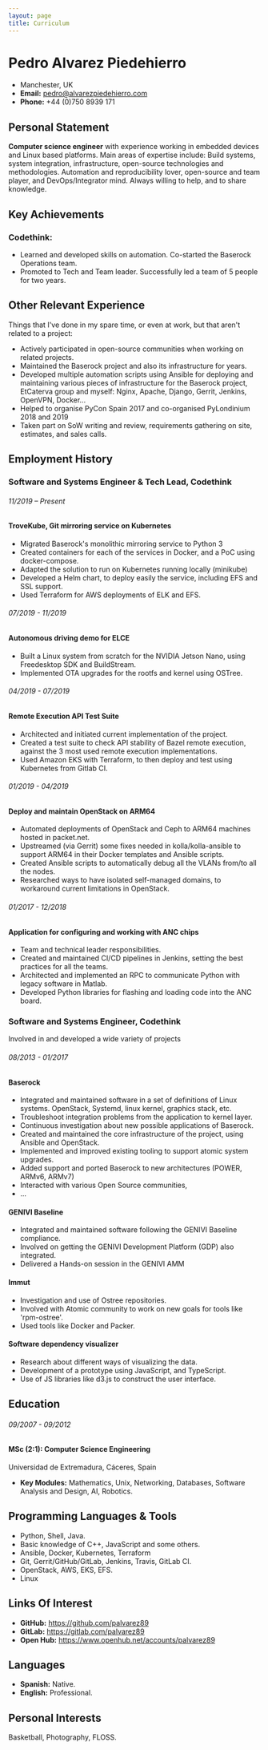 ```yaml
---
layout: page
title: Curriculum
---
```


# Pedro Alvarez Piedehierro

- Manchester, UK
- **Email:** pedro@alvarezpiedehierro.com
- **Phone:** +44 (0)750 8939 171

## Personal Statement

**Computer science engineer** with experience working in embedded devices and Linux based platforms. Main areas of expertise include: Build systems, system integration, infrastructure, open-source technologies and methodologies. Automation and reproducibility lover, open-source and team player, and DevOps/Integrator mind. Always willing to help, and to share knowledge.


## Key Achievements

### Codethink:

- Learned and developed skills on automation. Co-started the Baserock Operations team.
- Promoted to Tech and Team leader. Successfully led a team of 5 people for two years.


## Other Relevant Experience

Things that I've done in my spare time, or even at work, but that aren't related to a project:

- Actively participated in open-source communities when working on related projects.
- Maintained the Baserock project and also its infrastructure for years.
- Developed multiple automation scripts using Ansible for deploying and maintaining various pieces of infrastructure for the Baserock project, EtCaterva group and myself: Nginx, Apache, Django, Gerrit, Jenkins, OpenVPN, Docker...
- Helped to organise PyCon Spain 2017 and co-organised PyLondinium 2018 and 2019
- Taken part on SoW writing and review, requirements gathering on site, estimates, and sales calls.


## Employment History

### Software and Systems Engineer & Tech Lead, Codethink


###### 11/2019 – Present
#### TroveKube, Git mirroring service on Kubernetes

- Migrated Baserock's monolithic mirroring service to Python 3
- Created containers for each of the services in Docker, and a PoC using docker-compose.
- Adapted the solution to run on Kubernetes running locally (minikube)
- Developed a Helm chart, to deploy easily the service, including EFS and SSL support.
- Used Terraform for AWS deployments of ELK and EFS.

###### 07/2019 - 11/2019
#### Autonomous driving demo for ELCE

- Built a Linux system from scratch for the NVIDIA Jetson Nano, using Freedesktop SDK and BuildStream.
- Implemented OTA upgrades for the rootfs and kernel using OSTree.


###### 04/2019 - 07/2019
#### Remote Execution API Test Suite

- Architected and initiated current implementation of the project.
- Created a test suite to check API stability of Bazel remote execution, against the 3 most
used remote execution implementations.
- Used Amazon EKS with Terraform, to then deploy and test using Kubernetes from Gitlab CI.


###### 01/2019 - 04/2019
#### Deploy and maintain OpenStack on ARM64

- Automated deployments of OpenStack and Ceph to ARM64 machines hosted in packet.net.
- Upstreamed (via Gerrit)  some fixes needed in kolla/kolla-ansible to support ARM64 in their Docker templates and Ansible scripts.
- Created Ansible scripts to automatically debug all the VLANs from/to all the nodes.
- Researched ways to have isolated self-managed domains, to workaround current limitations in OpenStack.


###### 01/2017 - 12/2018
#### Application for configuring and working with ANC chips

- Team and technical leader responsibilities.
- Created and maintained CI/CD pipelines in Jenkins, setting the best practices for all the teams.
- Architected and implemented an RPC to communicate Python with legacy software in Matlab.
- Developed Python libraries for flashing and loading code into the ANC board.


### Software and Systems Engineer, Codethink

Involved in and developed a wide variety of projects

###### 08/2013 - 01/2017
#### Baserock

- Integrated and maintained software in a set of definitions of Linux systems. OpenStack, Systemd, linux kernel, graphics stack, etc.
- Troubleshoot integration problems from the application to kernel layer.
- Continuous investigation about new possible applications of Baserock.
- Created and maintained the core infrastructure of the project, using Ansible and OpenStack.
- Implemented and improved existing tooling to support atomic system upgrades.
- Added support and ported Baserock to new architectures (POWER, ARMv6, ARMv7)
- Interacted with various Open Source communities,
- …

#### GENIVI Baseline

- Integrated and maintained software following the GENIVI Baseline compliance.
- Involved on getting the GENIVI Development Platform (GDP) also integrated.
- Delivered a Hands-on session in the GENIVI AMM

#### Immut

- Investigation and use of Ostree repositories.
- Involved with Atomic community to work on new goals for tools like 'rpm-ostree'.
- Used tools like Docker and Packer.

#### Software dependency visualizer

- Research about different ways of visualizing the data.
- Development of a prototype using JavaScript, and TypeScript.
- Use of JS libraries like d3.js to construct the user interface.


## Education

###### 09/2007 - 09/2012
#### MSc (2:1): Computer Science Engineering
Universidad de Extremadura, Cáceres, Spain

- **Key Modules:** Mathematics, Unix, Networking, Databases, Software Analysis and Design,
AI, Robotics.


## Programming Languages & Tools

* Python, Shell, Java.
* Basic knowledge of C++, JavaScript and some others.
* Ansible, Docker, Kubernetes, Terraform
* Git, Gerrit/GitHub/GitLab, Jenkins, Travis, GitLab CI.
* OpenStack, AWS, EKS, EFS.
* Linux


## Links Of Interest

- **GitHub:** https://github.com/palvarez89
- **GitLab:** https://gitlab.com/palvarez89
- **Open Hub:** https://www.openhub.net/accounts/palvarez89


## Languages

- **Spanish:** Native.
- **English:** Professional.


## Personal Interests

Basketball, Photography, FLOSS.
